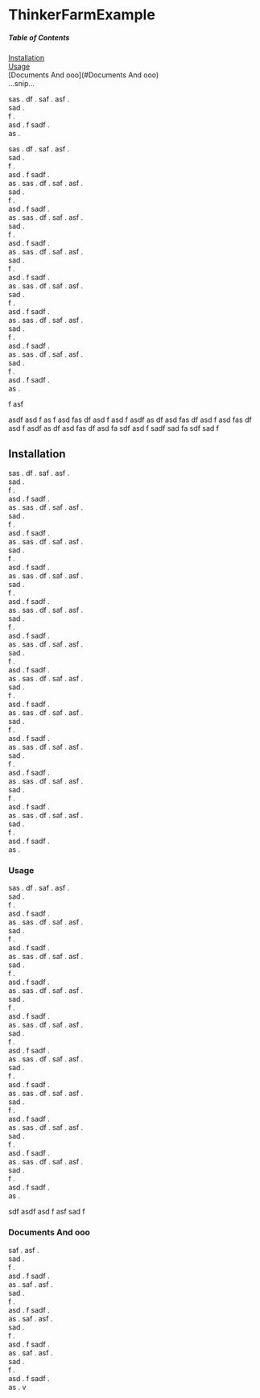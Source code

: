 # ThinkerFarmExample

##### Table of Contents  
[Installation](#Installation)  
[Usage](#Usage)  
[Documents And ooo](#Documents And ooo)    
...snip...    
<a name="installation"/>






sas . 
df . 
saf . 
asf .  
sad .  
f .    
asd . 
f
sadf .   
as . 

sas . 
df . 
saf . 
asf .  
sad .  
f .    
asd . 
f
sadf .   
as . 
sas . 
df . 
saf . 
asf .  
sad .  
f .    
asd . 
f
sadf .   
as . sas . 
df . 
saf . 
asf .  
sad .  
f .    
asd . 
f
sadf .   
as . 
sas . 
df . 
saf . 
asf .  
sad .  
f .    
asd . 
f
sadf .   
as . 
sas . 
df . 
saf . 
asf .  
sad .  
f .    
asd . 
f
sadf .   
as . 
sas . 
df . 
saf . 
asf .  
sad .  
f .    
asd . 
f
sadf .   
as . 
sas . 
df . 
saf . 
asf .  
sad .  
f .    
asd . 
f
sadf .   
as . 

f
asf

asdf
asd
f
as
f
asd
fas
df
asd
f
asd
f
asdf
as
df
asd
fas
df
asd
f
asd
fas
df
asd
f
asdf
as
df
asd
fas
df
asd
fa
sdf
asd
f
sadf
sad
fa
sdf
sad
f
## Installation

sas . 
df . 
saf . 
asf .  
sad .  
f .    
asd . 
f
sadf .   
as . 
sas . 
df . 
saf . 
asf .  
sad .  
f .    
asd . 
f
sadf .   
as . sas . 
df . 
saf . 
asf .  
sad .  
f .    
asd . 
f
sadf .   
as . sas . 
df . 
saf . 
asf .  
sad .  
f .    
asd . 
f
sadf .   
as . 
sas . 
df . 
saf . 
asf .  
sad .  
f .    
asd . 
f
sadf .   
as . sas . 
df . 
saf . 
asf .  
sad .  
f .    
asd . 
f
sadf .   
as . 
sas . 
df . 
saf . 
asf .  
sad .  
f .    
asd . 
f
sadf .   
as . sas . 
df . 
saf . 
asf .  
sad .  
f .    
asd . 
f
sadf .   
as . sas . 
df . 
saf . 
asf .  
sad .  
f .    
asd . 
f
sadf .   
as . sas . 
df . 
saf . 
asf .  
sad .  
f .    
asd . 
f
sadf .   
as . sas . 
df . 
saf . 
asf .  
sad .  
f .    
asd . 
f
sadf .   
as . 

### Usage

sas . 
df . 
saf . 
asf .  
sad .  
f .    
asd . 
f
sadf .   
as . 
sas . 
df . 
saf . 
asf .  
sad .  
f .    
asd . 
f
sadf .   
as . 
sas . 
df . 
saf . 
asf .  
sad .  
f .    
asd . 
f
sadf .   
as . 
sas . 
df . 
saf . 
asf .  
sad .  
f .    
asd . 
f
sadf .   
as . sas . 
df . 
saf . 
asf .  
sad .  
f .    
asd . 
f
sadf .   
as . 
sas . 
df . 
saf . 
asf .  
sad .  
f .    
asd . 
f
sadf .   
as . 
sas . 
df . 
saf . 
asf .  
sad .  
f .    
asd . 
f
sadf .   
as . 
sas . 
df . 
saf . 
asf .  
sad .  
f .    
asd . 
f
sadf .   
as . 
sas . 
df . 
saf . 
asf .  
sad .  
f .    
asd . 
f
sadf .   
as . 

sdf
asdf
asd
f
asf
sad
f


### Documents And ooo

saf . 
asf .  
sad .  
f .    
asd . 
f
sadf .   
as . 
saf . 
asf .  
sad .  
f .    
asd . 
f
sadf .   
as . 
saf . 
asf .  
sad .  
f .    
asd . 
f
sadf .   
as . 
saf . 
asf .  
sad .  
f .    
asd . 
f
sadf .   
as . 
v
